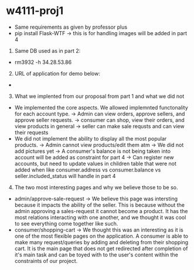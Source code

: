 # w4111-proj1

- Same requirements as given by professor plus
- pip install Flask-WTF 
-> this is for handling images will be added in part 4 

1. Same DB used as in part 2:
- rm3932 -h 34.28.53.86

2. URL of application for demo below:
- 

3. What we implented from our proposal from part 1 and what we did not
- We implemented the core aspects. We allowed implemnted functonality for each account type.
-> Admin can view orders, approve sellers, and approve seller requests.
-> consumer can shop, view their orders, and view products in general
-> seller can make sale requsts and can view their requests
- We did not implement the ability to display all the most popular products. 
-> Admin cannot view products/edit them atm 
-> We did not add pictures yet 
-> A consumer's balance is not being taken into account will be added as constraint for part 4
-> Can register new accounts, but need to update values in children table that were not added 
when like consumer.address vs consumer.balance vs seller.included_status will handle in part 4
4. The two most interesting pages and why we believe those to be so.
- admin/approve-sale-request
-> We believe this page was intersting because it impacts the ability of the seller.
This is because without the admin approving a sales-request it cannot become a product. It has the most relations interacting with one 
another, and we thought it was cool to see everything come together like such.
- consumer/shopping-cart
-> We thought this was an interesting as it is one of the most flexible pages on the application. 
A consumer is able to make many request/queries by adding and deleting from their shopping cart. It is the main page that does not get
redirected after completion of it's main task and can be toyed with to the user's content within the constraints of our project.